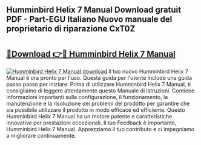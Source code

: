 ## Humminbird Helix 7 Manual Download gratuit PDF - Part-EGU Italiano Nuovo manuale del proprietario di riparazione CxT0Z

# <h2><a href="http://dfbjl0c.blite.top/?on=Humminbird+Helix+7+Manual">🔗Download 👉🔴 Humminbird Helix 7 Manual</a></h2>

[![Humminbird Helix 7 Manual download](https://i.imgur.com/lujVjoI.png)](http://dfbjl0c.blite.top/?on=Humminbird+Helix+7+Manual)
Il tuo nuovo Humminbird Helix 7 Manual è ora pronto per l'uso. Questa guida per l'utente include una guida passo passo per iniziare. Prima di utilizzare Humminbird Helix 7 Manual, ti consigliamo di leggere attentamente questo Manuale di istruzioni. Contiene informazioni importanti sulla configurazione, il funzionamento, la manutenzione e la risoluzione dei problemi del prodotto per garantire che sia possibile utilizzare il prodotto in modo efficace ed efficiente. Questo Humminbird Helix 7 Manual ha un motore potente e caratteristiche innovative per prestazioni eccezionali. Il tuo Feedback è importante, Humminbird Helix 7 Manual. Apprezziamo il tuo contributo e ci impegniamo a migliorare continuamente.
